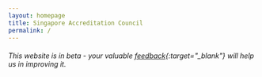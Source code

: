 ```yaml
---
layout: homepage
title: Singapore Accreditation Council
permalink: /
---
```

<!-- Type your notification here - the notification bar will not appear if this is empty. For other changes, refer to _data/homepage.yml to edit the homepage -->

###### This website is in beta - your valuable [feedback]({{site.feedback_form_url}}){:target="_blank"} will help us in improving it.
